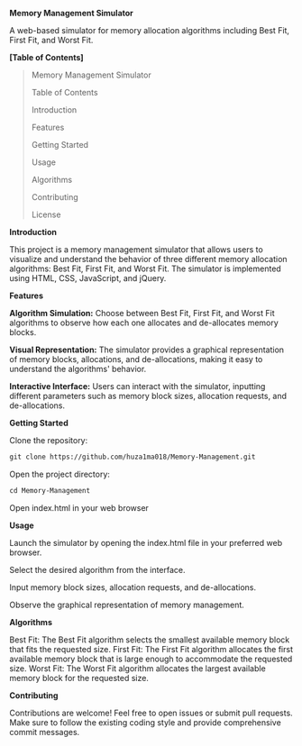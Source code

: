 **Memory Management Simulator**

A web-based simulator for memory allocation algorithms including Best Fit, First Fit, and Worst Fit.

**[Table of Contents]**

> Memory Management Simulator
>
> Table of Contents
> 
> Introduction
> 
> Features
> 
> Getting Started
> 
> Usage
> 
> Algorithms
> 
> Contributing
> 
> License





**Introduction**

This project is a memory management simulator that allows users to visualize and understand the behavior of three different memory allocation algorithms: Best Fit, First Fit, and Worst Fit. The simulator is implemented using HTML, CSS, JavaScript, and jQuery.





**Features**

**Algorithm Simulation:** Choose between Best Fit, First Fit, and Worst Fit algorithms to observe how each one allocates and de-allocates memory blocks.

**Visual Representation:** The simulator provides a graphical representation of memory blocks, allocations, and de-allocations, making it easy to understand the algorithms' behavior.

**Interactive Interface:** Users can interact with the simulator, inputting different parameters such as memory block sizes, allocation requests, and de-allocations.




**Getting Started**

Clone the repository:
```html
git clone https://github.com/huza1ma018/Memory-Management.git
```
Open the project directory:

```html
cd Memory-Management
```
Open index.html in your web browser




**Usage**

Launch the simulator by opening the index.html file in your preferred web browser.

Select the desired algorithm from the interface.

Input memory block sizes, allocation requests, and de-allocations.

Observe the graphical representation of memory management.




**Algorithms**

Best Fit: The Best Fit algorithm selects the smallest available memory block that fits the requested size.
First Fit: The First Fit algorithm allocates the first available memory block that is large enough to accommodate the requested size.
Worst Fit: The Worst Fit algorithm allocates the largest available memory block for the requested size.




**Contributing**

Contributions are welcome! Feel free to open issues or submit pull requests. Make sure to follow the existing coding style and provide comprehensive commit messages.
